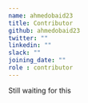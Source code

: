 ```yaml
---
name: ahmedobaid23
title: Contributor
github: ahmedobaid23
twitter: ""
linkedin: ""
slack: ""
joining_date: ""
role : contributor
---
```


Still waiting for this
